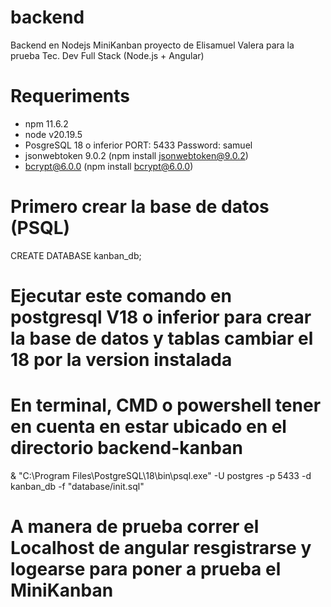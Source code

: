 # backend
Backend en Nodejs MiniKanban proyecto de Elisamuel Valera para la prueba Tec. Dev Full Stack (Node.js + Angular)

# Requeriments
- npm 11.6.2
- node v20.19.5
- PosgreSQL 18 o inferior PORT: 5433 Password: samuel
- jsonwebtoken 9.0.2 (npm install jsonwebtoken@9.0.2)
- bcrypt@6.0.0 (npm install bcrypt@6.0.0)


# Primero crear la base de datos (PSQL)
CREATE DATABASE kanban_db;

# Ejecutar este comando en postgresql V18 o inferior para crear la base de datos y tablas  cambiar el 18 por la version instalada
# En terminal, CMD o powershell tener en cuenta en estar ubicado en el directorio backend-kanban
& "C:\Program Files\PostgreSQL\18\bin\psql.exe" -U postgres -p 5433 -d kanban_db -f "database/init.sql"

#  A manera de prueba correr el Localhost de angular resgistrarse y logearse para poner a prueba el MiniKanban
